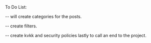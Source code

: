 To Do List:

<!-- -make the posts visible on the frontend +

-CREATING EDIT PROFILE LOGIC +

-RELATIONSHIPS +

-MAKE THE IMAGES APPEAR PROPERLY -

-ADD COMMENTS 

-CATEGORIZE THE POSTS

///

-- ADDED COMMENTS, MAKE STATUS OF THE COMMENTS WORK + 

-- working on (comments->mail & queue) and (post->scheduling). +

-- make it so the posts will list based on popularity. + 

-- still have to queue the mails. + -->

-- will create categories for the posts. 

-- create filters.

-- create kvkk and security policies lastly to call an end to the project.